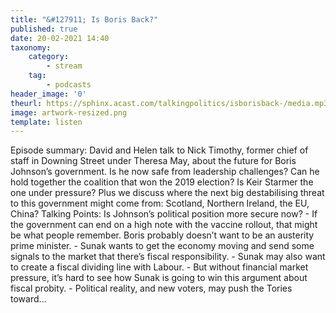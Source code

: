 ```yaml
---
title: "&#127911; Is Boris Back?"
published: true
date: 20-02-2021 14:40
taxonomy:
    category:
        - stream
    tag:
        - podcasts
header_image: '0'
theurl: https://sphinx.acast.com/talkingpolitics/isborisback-/media.mp3?tk=eyJ0ayI6ImRlZmF1bHQiLCJhZHMiOnRydWUsInNwb25zIjp0cnVlLCJpbiI6Imh0dHBzOi8vYXRlYW0tcGVnYXN1cy1hc3NldHMtYnVja2V0LXByb2QuczMuZXUtd2VzdC0xLmFtYXpvbmF3cy5jb20vOWEwM2ZlOWUtMWZmMC00ZGNjLWIzZjYtNTBiZDFmMDE2ZWE0L2F1ZGlvL3B1YmxpY2ludHJvLWtraTg1ZTJ5LXRwX3B1YmxpY19mZWVkX2ludHJvXzFfLm1wMyIsInN0YXR1cyI6InB1YmxpYyJ9&sig=NLqSrtYn2t4XlFaZTgyrzqsnWo-84tpYj5kRdEiancU
image: artwork-resized.png
template: listen
--- 
```

Episode summary: David and Helen talk to Nick Timothy, former chief of staff in Downing Street under Theresa May, about the future for Boris Johnson’s government. Is he now safe from leadership challenges? Can he hold together the coalition that won the 2019 election? Is Keir Starmer the one under pressure? Plus we discuss where the next big destabilising threat to this government might come from: Scotland, Northern Ireland, the EU, China? Talking Points: Is Johnson’s political position more secure now? - If the government can end on a high note with the vaccine rollout, that might be what people remember. Boris probably doesn’t want to be an austerity prime minister. - Sunak wants to get the economy moving and send some signals to the market that there’s fiscal responsibility. - Sunak may also want to create a fiscal dividing line with Labour. - But without financial market pressure, it’s hard to see how Sunak is going to win this argument about fiscal probity. - Political reality, and new voters, may push the Tories toward…
